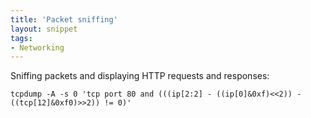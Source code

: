 ```yaml
---
title: 'Packet sniffing'
layout: snippet
tags:
- Networking
---
```

Sniffing packets and displaying HTTP requests and responses:

```
tcpdump -A -s 0 'tcp port 80 and (((ip[2:2] - ((ip[0]&0xf)<<2)) - ((tcp[12]&0xf0)>>2)) != 0)'
```
